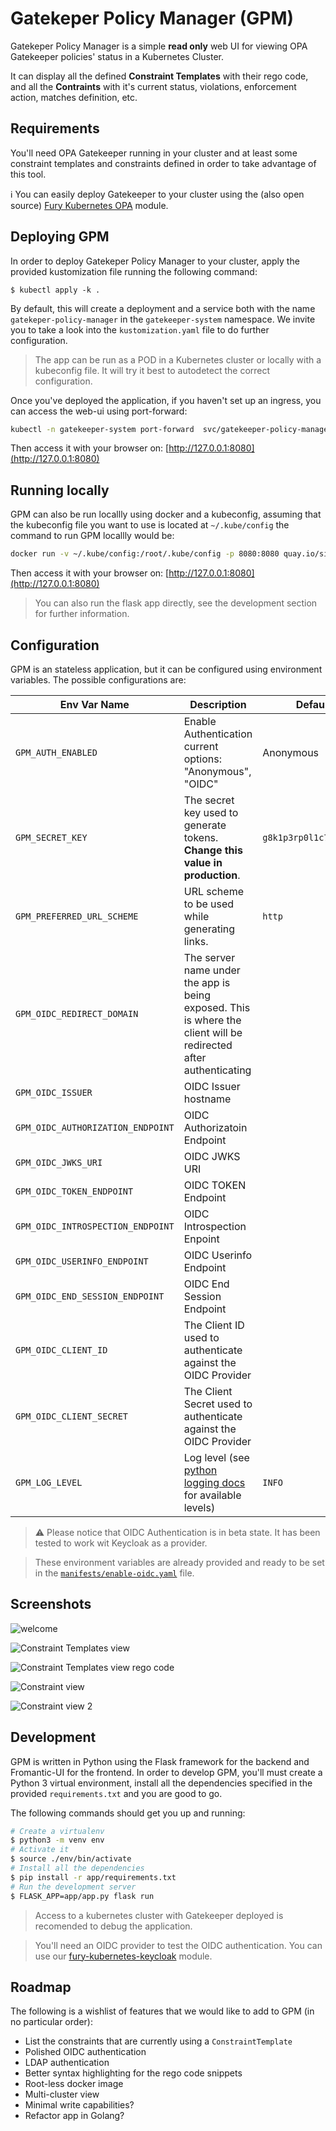 # Gatekeper Policy Manager (GPM)

Gatekeper Policy Manager is a simple **read only** web UI for viewing OPA Gatekeeper policies' status in a Kubernetes Cluster.

It can display all the defined **Constraint Templates** with their rego code, and all the **Contraints** with it's current status, violations, enforcement action, matches definition, etc.

## Requirements

You'll need OPA Gatekeeper running in your cluster and at least some constraint templates and constraints defined in order to take advantage of this tool.

ℹ You can easily deploy Gatekeeper to your cluster using the (also open source) [Fury Kubernetes OPA](https://github.com/sighupio/fury-kubernetes-opa) module.

## Deploying GPM

In order to deploy Gatekeper Policy Manager to your cluster, apply the provided kustomization file running the following command:

```shell
$ kubectl apply -k .
```

By default, this will create a deployment and a service both with the name `gatekeper-policy-manager` in the `gatekeeper-system` namespace. We invite you to take a look into the `kustomization.yaml` file to do further configuration.

> The app can be run as a POD in a Kubernetes cluster or locally with a kubeconfig file. It will try it best to autodetect the correct configuration.

Once you've deployed the application, if you haven't set up an ingress, you can access the web-ui using port-forward:

```bash
kubectl -n gatekeeper-system port-forward  svc/gatekeeper-policy-manager 8080:80
````

Then access it with your browser on: [http://127.0.0.1:8080](http://127.0.0.1:8080)

## Running locally

GPM can also be run locallly using docker and a kubeconfig, assuming that the kubeconfig file you want to use is located at `~/.kube/config` the command to run GPM locallly would be:

```bash
docker run -v ~/.kube/config:/root/.kube/config -p 8080:8080 quay.io/sighup/gatekeeper-policy-manager:0.2
```

Then access it with your browser on: [http://127.0.0.1:8080](http://127.0.0.1:8080)

> You can also run the flask app directly, see the development section for further information.

## Configuration

GPM is an stateless application, but it can be configured using environment variables. The possible configurations are:

Env Var Name | Description | Default
-------------|-------------|--------
`GPM_AUTH_ENABLED` | Enable Authentication current options: "Anonymous", "OIDC" | Anonymous
`GPM_SECRET_KEY` | The secret key used to generate tokens. **Change this value in production**. | `g8k1p3rp0l1c7m4n4g3r`
`GPM_PREFERRED_URL_SCHEME` | URL scheme to be used while generating links. | `http`
`GPM_OIDC_REDIRECT_DOMAIN` | The server name under the app is being exposed. This is where the client will be redirected after authenticating |
`GPM_OIDC_ISSUER` | OIDC Issuer hostname |
`GPM_OIDC_AUTHORIZATION_ENDPOINT` | OIDC Authorizatoin Endpoint |
`GPM_OIDC_JWKS_URI` | OIDC JWKS URI |
`GPM_OIDC_TOKEN_ENDPOINT` | OIDC TOKEN Endpoint |
`GPM_OIDC_INTROSPECTION_ENDPOINT` | OIDC Introspection Enpoint |
`GPM_OIDC_USERINFO_ENDPOINT` | OIDC Userinfo Endpoint |
`GPM_OIDC_END_SESSION_ENDPOINT` | OIDC End Session Endpoint |
`GPM_OIDC_CLIENT_ID` | The Client ID used to authenticate against the OIDC Provider |
`GPM_OIDC_CLIENT_SECRET` | The Client Secret used to authenticate against the OIDC Provider |
`GPM_LOG_LEVEL` | Log level (see [python logging docs](https://docs.python.org/2/library/logging.html#levels) for available levels) | `INFO`

> ⚠️ Please notice that OIDC Authentication is in beta state. It has been tested to work wit Keycloak as a provider.

> These environment variables are already provided and ready to be set in the [`manifests/enable-oidc.yaml`](manifests/enable-oidc.yaml) file.

## Screenshots

![welcome](screenshots/01-home.png)

![Constraint Templates view](screenshots/02-constrainttemplates.png)

![Constraint Templates view rego code](screenshots/03-constrainttemplates.png)

![Constraint view](screenshots/04-constraints.png)

![Constraint view 2](screenshots/05-constraints.png)

## Development

GPM is written in Python using the Flask framework for the backend and Fromantic-UI for the frontend. In order to develop GPM, you'll must create a Python 3 virtual environment, install all the dependencies specified in the provided `requirements.txt` and you are good to go.

The following commands should get you up and running:

```bash
# Create a virtualenv
$ python3 -m venv env
# Activate it
$ source ./env/bin/activate
# Install all the dependencies
$ pip install -r app/requirements.txt
# Run the development server
$ FLASK_APP=app/app.py flask run
```

> Access to a kubernetes cluster with Gatekeeper deployed is recomended to debug the application.

> You'll need an OIDC provider to test the OIDC authentication. You can use our [fury-kubernetes-keycloak](https://github.com/sighupio/fury-kubernetes-keycloak) module.

## Roadmap

The following is a wishlist of features that we would like to add to GPM (in no particular order):

- List the constraints that are currently using a `ConstraintTemplate`
- Polished OIDC authentication
- LDAP authentication
- Better syntax highlighting for the rego code snippets
- Root-less docker image
- Multi-cluster view
- Minimal write capabilities?
- Refactor app in Golang?
